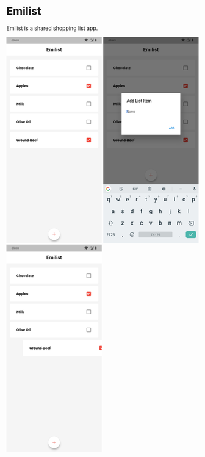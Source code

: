 # Emilist

Emilist is a shared shopping list app.

<img src="pics/Screenshot_1.jpg" width="250"> <img src="pics/Screenshot_2.jpg" width="250"> <img src="pics/Screenshot_3.jpg" width="250">
